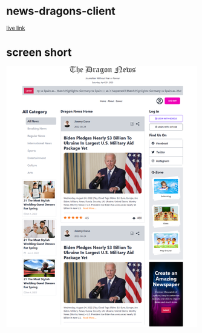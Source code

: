 # news-dragons-client

[live link](https://news-dragon-client-85696.web.app/)

# screen short

![screen short](/public/screenShot-app.png)
